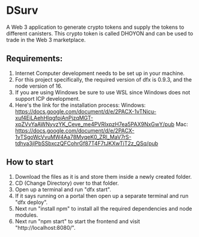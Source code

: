 # DSurv
A Web 3 application to generate crypto tokens and supply the tokens to different canisters. This crypto token is called DHOYON and can be used to trade in the Web 3 marketplace. 
## Requirements:
1. Internet Computer development needs to be set up in your machine.
2. For this project specifically, the required version of dfx is 0.9.3, and the node version of 16.
3. If you are using Windows be sure to use WSL since Windows does not support ICP development.
4. Here's the link for the installation process: Windows: https://docs.google.com/document/d/e/2PACX-1vTNicu-xuf4EiLAehHIqgfpjAnPjzqMGT-xpZVvYaAWNyvzYK_Ceve_me4PVRIxpzH7ea5PAX9NxGwY/pub Mac: https://docs.google.com/document/d/e/2PACX-1vTSgoWcVvuMW4Aa78MyqeK0_ZRl_MaV7rS-tdhya3jlPbSSbxczQFCohrGf87T4F7tJKXwTjT2z_QSq/pub
## How to start
1. Download the files as it is and store them inside a newly created folder.
2. CD (Change Directory) over to that folder.
3. Open up a terminal and run "dfx start".
4. If it says running on a portal then open up a separate terminal and run "dfx deploy".
5. Next run "install npm" to install all the required dependencies and node modules.
6. Next run "npm start" to start the frontend and visit "http://localhost:8080/".
